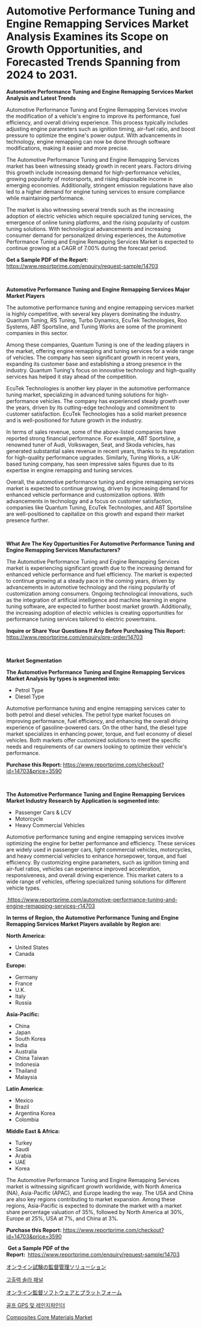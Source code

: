 <p><h1>Automotive Performance Tuning and Engine Remapping Services Market Analysis Examines its Scope on Growth Opportunities, and Forecasted Trends Spanning from 2024 to 2031.</h1></p><p><strong>Automotive Performance Tuning and Engine Remapping Services Market Analysis and Latest Trends</strong></p>
<p><p>Automotive Performance Tuning and Engine Remapping Services involve the modification of a vehicle's engine to improve its performance, fuel efficiency, and overall driving experience. This process typically includes adjusting engine parameters such as ignition timing, air-fuel ratio, and boost pressure to optimize the engine's power output. With advancements in technology, engine remapping can now be done through software modifications, making it easier and more precise.</p><p>The Automotive Performance Tuning and Engine Remapping Services market has been witnessing steady growth in recent years. Factors driving this growth include increasing demand for high-performance vehicles, growing popularity of motorsports, and rising disposable income in emerging economies. Additionally, stringent emission regulations have also led to a higher demand for engine tuning services to ensure compliance while maintaining performance.</p><p>The market is also witnessing several trends such as the increasing adoption of electric vehicles which require specialized tuning services, the emergence of online tuning platforms, and the rising popularity of custom tuning solutions. With technological advancements and increasing consumer demand for personalized driving experiences, the Automotive Performance Tuning and Engine Remapping Services Market is expected to continue growing at a CAGR of 7.00% during the forecast period.</p></p>
<p><strong>Get a Sample PDF of the Report:&nbsp;</strong> <a href="https://www.reportprime.com/enquiry/request-sample/14703">https://www.reportprime.com/enquiry/request-sample/14703</a></p>
<p>&nbsp;</p>
<p><strong>Automotive Performance Tuning and Engine Remapping Services Major Market Players</strong></p>
<p><p>The automotive performance tuning and engine remapping services market is highly competitive, with several key players dominating the industry. Quantum Tuning, RS Tuning, Turbo Dynamics, EcuTek Technologies, Roo Systems, ABT Sportsline, and Tuning Works are some of the prominent companies in this sector.</p><p>Among these companies, Quantum Tuning is one of the leading players in the market, offering engine remapping and tuning services for a wide range of vehicles. The company has seen significant growth in recent years, expanding its customer base and establishing a strong presence in the industry. Quantum Tuning's focus on innovative technology and high-quality services has helped it stay ahead of the competition.</p><p>EcuTek Technologies is another key player in the automotive performance tuning market, specializing in advanced tuning solutions for high-performance vehicles. The company has experienced steady growth over the years, driven by its cutting-edge technology and commitment to customer satisfaction. EcuTek Technologies has a solid market presence and is well-positioned for future growth in the industry.</p><p>In terms of sales revenue, some of the above-listed companies have reported strong financial performance. For example, ABT Sportsline, a renowned tuner of Audi, Volkswagen, Seat, and Skoda vehicles, has generated substantial sales revenue in recent years, thanks to its reputation for high-quality performance upgrades. Similarly, Tuning Works, a UK-based tuning company, has seen impressive sales figures due to its expertise in engine remapping and tuning services.</p><p>Overall, the automotive performance tuning and engine remapping services market is expected to continue growing, driven by increasing demand for enhanced vehicle performance and customization options. With advancements in technology and a focus on customer satisfaction, companies like Quantum Tuning, EcuTek Technologies, and ABT Sportsline are well-positioned to capitalize on this growth and expand their market presence further.</p></p>
<p>&nbsp;</p>
<p><strong>What Are The Key Opportunities For Automotive Performance Tuning and Engine Remapping Services Manufacturers?</strong></p>
<p><p>The Automotive Performance Tuning and Engine Remapping Services market is experiencing significant growth due to the increasing demand for enhanced vehicle performance and fuel efficiency. The market is expected to continue growing at a steady pace in the coming years, driven by advancements in automotive technology and the rising popularity of customization among consumers. Ongoing technological innovations, such as the integration of artificial intelligence and machine learning in engine tuning software, are expected to further boost market growth. Additionally, the increasing adoption of electric vehicles is creating opportunities for performance tuning services tailored to electric powertrains.</p></p>
<p><strong>Inquire or Share Your Questions If Any Before Purchasing This Report:</strong> <a href="https://www.reportprime.com/enquiry/pre-order/14703">https://www.reportprime.com/enquiry/pre-order/14703</a></p>
<p>&nbsp;</p>
<p><strong>Market Segmentation</strong></p>
<p><strong>The Automotive Performance Tuning and Engine Remapping Services Market Analysis by types is segmented into:</strong></p>
<p><ul><li>Petrol Type</li><li>Diesel Type</li></ul></p>
<p><p>Automotive performance tuning and engine remapping services cater to both petrol and diesel vehicles. The petrol type market focuses on improving performance, fuel efficiency, and enhancing the overall driving experience of gasoline-powered cars. On the other hand, the diesel type market specializes in enhancing power, torque, and fuel economy of diesel vehicles. Both markets offer customized solutions to meet the specific needs and requirements of car owners looking to optimize their vehicle's performance.</p></p>
<p><strong>Purchase this Report:&nbsp;</strong><a href="https://www.reportprime.com/checkout?id=14703&price=3590">https://www.reportprime.com/checkout?id=14703&price=3590</a></p>
<p>&nbsp;</p>
<p><strong>The Automotive Performance Tuning and Engine Remapping Services Market Industry Research by Application is segmented into:</strong></p>
<p><ul><li>Passenger Cars & LCV</li><li>Motorcycle</li><li>Heavy Commercial Vehicles</li></ul></p>
<p><p>Automotive performance tuning and engine remapping services involve optimizing the engine for better performance and efficiency. These services are widely used in passenger cars, light commercial vehicles, motorcycles, and heavy commercial vehicles to enhance horsepower, torque, and fuel efficiency. By customizing engine parameters, such as ignition timing and air-fuel ratios, vehicles can experience improved acceleration, responsiveness, and overall driving experience. This market caters to a wide range of vehicles, offering specialized tuning solutions for different vehicle types.</p></p>
<p><a href="https://www.reportprime.com/automotive-performance-tuning-and-engine-remapping-services-r14703">&nbsp;https://www.reportprime.com/automotive-performance-tuning-and-engine-remapping-services-r14703</a></p>
<p><strong>In terms of Region, the Automotive Performance Tuning and Engine Remapping Services Market Players available by Region are:</strong></p>
<p>
    <p> <strong> North America: </strong>
        <ul>
            <li>United States</li>
            <li>Canada</li>
        </ul>
        </p> 
    <p> <strong> Europe: </strong>
        <ul>
            <li>Germany</li>
            <li>France</li>
            <li>U.K.</li>
            <li>Italy</li>
            <li>Russia</li>
        </ul>
        </p> 
    <p> <strong> Asia-Pacific: </strong>
        <ul>
            <li>China</li>
            <li>Japan</li>
            <li>South Korea</li>
            <li>India</li>
            <li>Australia</li>
            <li>China Taiwan</li>
            <li>Indonesia</li>
            <li>Thailand</li>
            <li>Malaysia</li>
        </ul>
        </p> 
    <p> <strong> Latin America: </strong>
        <ul>
            <li>Mexico</li>
            <li>Brazil</li>
            <li>Argentina Korea</li>
            <li>Colombia</li>
        </ul>
        </p> 
    <p> <strong> Middle East & Africa: </strong>
        <ul>
            <li>Turkey</li>
            <li>Saudi</li>
            <li>Arabia</li>
            <li>UAE</li>
            <li>Korea</li>
        </ul>
    </p>
    </p>
<p><p>The Automotive Performance Tuning and Engine Remapping Services market is witnessing significant growth worldwide, with North America (NA), Asia-Pacific (APAC), and Europe leading the way. The USA and China are also key regions contributing to market expansion. Among these regions, Asia-Pacific is expected to dominate the market with a market share percentage valuation of 35%, followed by North America at 30%, Europe at 25%, USA at 7%, and China at 3%.</p></p>
<p><strong>Purchase this Report: </strong><a href="https://www.reportprime.com/checkout?id=14703&price=3590">https://www.reportprime.com/checkout?id=14703&price=3590</a></p>
<p>&nbsp;<strong>Get a Sample PDF of the Report:&nbsp;&nbsp;</strong><a href="https://www.reportprime.com/enquiry/request-sample/14703">https://www.reportprime.com/enquiry/request-sample/14703</a></p>
<p><strong></strong></p>
<p><p><a href="https://github.com/MacyOrn/Market-Research-Report-List-1/blob/main/535677681078.md">オンライン試験の監督管理ソリューション</a></p><p><a href="https://github.com/TitusBoyer1/Market-Research-Report-List-1/blob/main/819370775573.md">고출력 솔라 패널</a></p><p><a href="https://github.com/charm854/Market-Research-Report-List-1/blob/main/456937381077.md">オンライン監督ソフトウェアとプラットフォーム</a></p><p><a href="https://github.com/RickyMetzDVM/Market-Research-Report-List-1/blob/main/779007275574.md">골프 GPS 및 레인지파인더</a></p><p><a href="https://www.linkedin.com/pulse/decoding-composites-core-materials-market-deep-dive-latest-iqbff">Composites Core Materials Market</a></p></p>